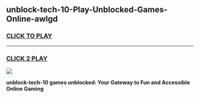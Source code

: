 
## unblock-tech-10-Play-Unblocked-Games-Online-awlgd
<h3>
<a href="https://premium76.site?title=unblock-tech-10&ref=25A">CLICK TO PLAY</a></h3>
<hr>

<h3>
<a href="https://premium76.site?title=unblock-tech-10&ref=25A">CLICK 2 PLAY</a>
  
</h3>

<a href="https://premium76.site?title=unblock-tech-10&ref=25A"><img src="https://clearcache.store/games.png"></a>


**unblock-tech-10 games unblocked: Your Gateway to Fun and Accessible Online Gaming**
